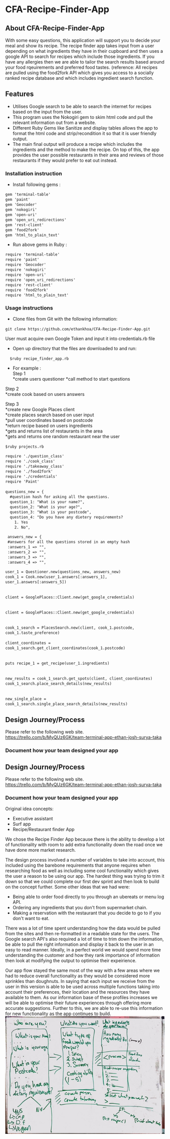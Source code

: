 # CFA-Recipe-Finder-App

## About CFA-Recipe-Finder-App  
  With some easy questions, this application will support you to decide your meal and show its recipe. 
  The recipe finder app takes input from a user depending on what ingredients they have in their cupboard and then uses a     google API to search for recipes which include those ingredients.
  If you have any allergies then we are able to tailor the search results based around your food rqeuirements and preferred     food tastes.
  (reference: All recipes are pulled using the food2fork API which gives you access to a socially ranked recipe database and which includes ingredient search function.

## Features
  *	Utilises Google search to be able to search the internet for recipes based on the input from the user.
  *	This program uses the Nokogiri gem to skim html code and pull the relevant information out from a website.
  *	Different Ruby Gems like Sanitize and display tables allows the app to format the html code and strip/recondition it so that it is user friendly output.
  *	The main final output will produce a recipe which includes the ingredients and the method to make the recipe. On top of this, the app provides the user possible restaurants in their area and reviews of those restaurants if they would prefer to eat out instead.


### Installation instruction
* Install following gems :    
```
gem 'terminal-table'  
gem 'paint'  
gem 'Geocoder'  
gem 'nokogiri'  
gem 'open-uri'  
gem 'open_uri_redirections'  
gem 'rest-client'  
gem 'food2fork'  
gem 'html_to_plain_text'  
 ```  
* Run above gems in Ruby :  
```
require 'terminal-table'  
require 'paint'  
require 'Geocoder'  
require 'nokogiri'  
require 'open-uri'  
require 'open_uri_redirections'  
require 'rest-client'  
require 'food2fork'  
require 'html_to_plain_text'  
```  

### Usage instructions

* Clone files from Git with the following information:   
  
 `git clone https://github.com/ethankhoa/CFA-Recipe-Finder-App.git`
  
  
  User must acquire own Google Token and input it into credentials.rb file
  
  

* Open up directory that the files are downloaded to and run:

`   $ruby recipe_finder_app.rb  `

  
 * For example :  
  Step 1  
  *create users questioner
  *call method to start questions

  Step 2  
  *create cook based on users answers

  Step 3  
  *create new Google Places client  
  *create places search based on user input  
  *pull user coordinates based on postcode  
  *return recipe based on users ingredients  
  *gets and returns list of restaurants in the area  
  *gets and returns one random restaurant near the user  
 
   `$ruby projects.rb`
```
require './question_class'  
require './cook_class'  
require './takeaway_class'  
require './food2fork'  
require './credentials'  
require 'Paint'  
  
questions_new = {  
  #question hash for asking all the questions.  
  question_1: "What is your name?",  
  question_2: "What is your age?",  
  question_3: "What is your postcode",  
  question_4: "Do you have any dietery requirements?  
    1. Yes  
    2. No",  
 ```  
 ```
  answers_new = {  
  #answers for all the questions stored in an empty hash  
  :answers_1 => "",  
  :answers_2 => "",  
  :answers_3 => "",  
  :answers_4 => "",      
```

```
user_1 = Questioner.new(questions_new, answers_new)  
cook_1 = Cook.new(user_1.answers[:answers_1], user_1.answers[:answers_5])  
  
  
client = GooglePlaces::Client.new(get_google_credentials)  
  
  
client = GooglePlaces::Client.new(get_google_credentials)  
  
  
cook_1_search = PlacesSearch.new(client, cook_1.postcode, cook_1.taste_preference)  
  
client_coordinates = cook_1_search.get_client_coordinates(cook_1.postcode)  
  
  
puts recipe_1 = get_recipe(user_1.ingredients)  
  
  
new_results = cook_1_search.get_spots(client, client_coordinates)  
cook_1_search.place_search_details(new_results)  
  
  
new_single_place = cook_1_search.single_place_search_details(new_results)  
```  

## Design Journey/Process  
  Please refer to the following web site.  
https://trello.com/b/MyQUz6GK/team-terminal-app-ethan-josh-surya-taka

### Document how your team designed your app  
  ## Design Journey/Process  
  Please refer to the following web site.  
https://trello.com/b/MyQUz6GK/team-terminal-app-ethan-josh-surya-taka

### Document how your team designed your app  

Original idea concepts:

- Executive assistant
- Surf app
- Recipe/Restaurant finder App

We chose the Recipe Finder App because there is the ability to develop a lot of functionality with room to add extra functionality down the road once we have done more market research.

The design process involved a number of variables to take into account, this included using the barebone requirements that anyone requires when researching food as well as including some cool functionality which gives the user a reason to be using our app. The hardest thing was trying to trim it down so that we could complete our first dev sprint and then look to build on the concept further. Some other ideas that we had were:

- Being able to order food directly to you through an ubereats or menu log API.
- Ordering any ingredients that you don't from supermarket chain.
- Making a reservation with the restaurant that you decide to go to if you don't want to eat.

There was a lot of time spent understanding how the data would be pulled from the sites and then re-formatted in a readable state for the users. The Google search API's also required a lot of time to trim down the information, be able to pull the right information and display it back to the user in an easy to read manner. Ideally, in a perfect world we would spend more time understanding the customer and how they rank importance of information then look at modifying the output to optimise their expeirience.

Our app flow stayed the same most of the way with a few areas where we had to reduce overall functionality as they would be considered more sprinkles than doughnuts. In saying that each input we receive from the user in this version is able to be used across multiple functions taking into account their preferences, their location and the resources they have available to them. As our information base of these profiles increases we will be able to optimise their future experiences through offering more accurate suggestions. Further to this, we are able to re-use this information for new functionality as the app continues to build.
![alt tag](recipe_whiteboard.jpg)
